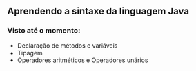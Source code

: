 ## Aprendendo a sintaxe da linguagem Java

### Visto até o momento:

* Declaração de métodos e variáveis 
* Tipagem
* Operadores aritméticos e Operadores unários

